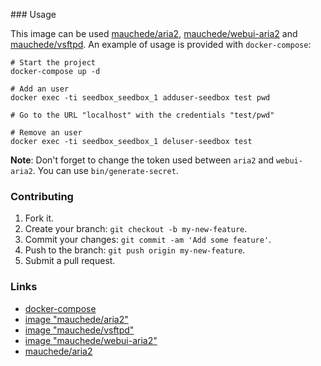### Usage

This image can be used [mauchede/aria2](https://github.com/mauchede/aria2), [mauchede/webui-aria2](https://github.com/mauchede/webui-aria2) and [mauchede/vsftpd](https://github.com/mauchede/vsftpd). An example of usage is provided with `docker-compose`:

```
# Start the project
docker-compose up -d

# Add an user
docker exec -ti seedbox_seedbox_1 adduser-seedbox test pwd

# Go to the URL "localhost" with the credentials "test/pwd"

# Remove an user
docker exec -ti seedbox_seedbox_1 deluser-seedbox test
```

__Note__: Don't forget to change the token used between `aria2` and `webui-aria2`. You can use `bin/generate-secret`.

### Contributing

1. Fork it.
2. Create your branch: `git checkout -b my-new-feature`.
3. Commit your changes: `git commit -am 'Add some feature'`.
4. Push to the branch: `git push origin my-new-feature`.
5. Submit a pull request.

### Links

* [docker-compose](https://docs.docker.com/compose/)
* [image "mauchede/aria2"](https://hub.docker.com/r/mauchede/aria2/)
* [image "mauchede/vsftpd"](https://hub.docker.com/r/mauchede/vsftpd/)
* [image "mauchede/webui-aria2"](https://hub.docker.com/r/mauchede/webui-aria2/)
* [mauchede/aria2](https://hub.docker.com/r/mauchede/aria2/)
